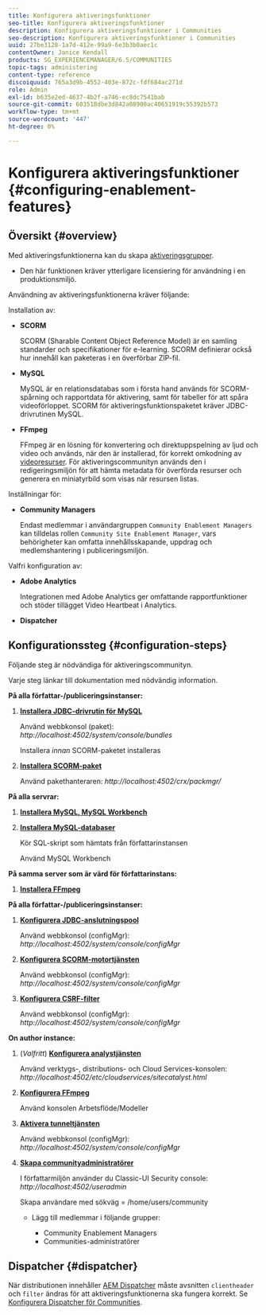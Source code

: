 ```yaml
---
title: Konfigurera aktiveringsfunktioner
seo-title: Konfigurera aktiveringsfunktioner
description: Konfigurera aktiveringsfunktioner i Communities
seo-description: Konfigurera aktiveringsfunktioner i Communities
uuid: 27be3128-1a7d-412e-99a9-6e3b3b0aec1c
contentOwner: Janice Kendall
products: SG_EXPERIENCEMANAGER/6.5/COMMUNITIES
topic-tags: administering
content-type: reference
discoiquuid: 765a3d9b-4552-403e-872c-fdf684ac271d
role: Admin
exl-id: b635e2ed-4637-4b2f-a746-ec8dc7541bab
source-git-commit: 603518dbe3d842a08900ac40651919c55392b573
workflow-type: tm+mt
source-wordcount: '447'
ht-degree: 0%

---
```


# Konfigurera aktiveringsfunktioner {#configuring-enablement-features}

## Översikt {#overview}

Med aktiveringsfunktionerna kan du skapa [aktiveringsgrupper](overview.md#enablement-community).

* Den här funktionen kräver ytterligare licensiering för användning i en produktionsmiljö.

Användning av aktiveringsfunktionerna kräver följande:

Installation av:

* **SCORM**

   SCORM (Sharable Content Object Reference Model) är en samling standarder och specifikationer för e-learning. SCORM definierar också hur innehåll kan paketeras i en överförbar ZIP-fil.

* **MySQL**

   MySQL är en relationsdatabas som i första hand används för SCORM-spårning och rapportdata för aktivering, samt för tabeller för att spåra videoförloppet. SCORM för aktiveringsfunktionspaketet kräver JDBC-drivrutinen MySQL.

* **FFmpeg**

   FFmpeg är en lösning för konvertering och direktuppspelning av ljud och video och används, när den är installerad, för korrekt omkodning av [videoresurser](../../help/sites-authoring/default-components-foundation.md#video). För aktiveringscommunityn används den i redigeringsmiljön för att hämta metadata för överförda resurser och generera en miniatyrbild som visas när resursen listas.

Inställningar för:

* **Community Managers**

   Endast medlemmar i användargruppen `Community Enablement Managers` kan tilldelas rollen `Community Site Enablement Manager`, vars behörigheter kan omfatta innehållsskapande, uppdrag och medlemshantering i publiceringsmiljön.

Valfri konfiguration av:

* **Adobe Analytics**

   Integrationen med Adobe Analytics ger omfattande rapportfunktioner och stöder tillägget Video Heartbeat i Analytics.

* **Dispatcher**

## Konfigurationssteg {#configuration-steps}

Följande steg är nödvändiga för aktiveringscommunityn.

Varje steg länkar till dokumentation med nödvändig information.

**På alla författar-/publiceringsinstanser:**

1. **[Installera JDBC-drivrutin för MySQL](deploy-communities.md#jdbc-driver-for-mysql)**

   Använd webbkonsol (paket): *http://localhost:4502/system/console/bundles*

   Installera *innan* SCORM-paketet installeras

1. **[Installera SCORM-paket](deploy-communities.md#scorm-package)**


   Använd pakethanteraren: *http://localhost:4502/crx/packmgr/*

**På alla servrar:**

1. **[Installera MySQL, MySQL Workbench](mysql.md)**

1. **[Installera MySQL-databaser](mysql.md#database-setup)**

   Kör SQL-skript som hämtats från författarinstansen

   Använd MySQL Workbench

**På samma server som är värd för författarinstans:**

1. **[Installera FFmpeg](ffmpeg.md)**

**På alla författar-/publiceringsinstanser:**

1. **[Konfigurera JDBC-anslutningspool](mysql.md#configure-jdbc-connections)**

   Använd webbkonsol (configMgr): *http://localhost:4502/system/console/configMgr*

1. **[Konfigurera SCORM-motortjänsten](mysql.md#aem-communities-scormengine-service)**

   Använd webbkonsol (configMgr): *http://localhost:4502/system/console/configMgr*

1. **[Konfigurera CSRF-filter](mysql.md#adobe-granite-csrf-filter)**

   Använd webbkonsol (configMgr): *http://localhost:4502/system/console/configMgr*

**On author instance:**

1. (*Valfritt*) **[Konfigurera analystjänsten](analytics.md)**

   Använd verktygs-, distributions- och Cloud Services-konsolen: *http://localhost:4502/etc/cloudservices/sitecatalyst.html*

1. **[Konfigurera FFmpeg](ffmpeg.md#configure-ffmpeg-transcoding-service)**

   Använd konsolen Arbetsflöde/Modeller

1. **[Aktivera tunneltjänsten](deploy-communities.md#tunnel-service-on-author)**

   Använd webbkonsol (configMgr): *http://localhost:4502/system/console/configMgr*

1. **[Skapa communityadministratörer](users.md#creating-community-members)**

   I författarmiljön använder du Classic-UI Security console: *http://localhost:4502/useradmin*

   Skapa användare med sökväg = /home/users/community

   * Lägg till medlemmar i följande grupper:

      * Community Enablement Managers
      * Communities-administratörer

## Dispatcher {#dispatcher}

När distributionen innehåller [AEM Dispatcher](https://helpx.adobe.com/experience-manager/dispatcher/using/dispatcher.html) måste avsnitten `clientheader` och `filter` ändras för att aktiveringsfunktionerna ska fungera korrekt. Se [Konfigurera Dispatcher för Communities](dispatcher.md#enablement).
